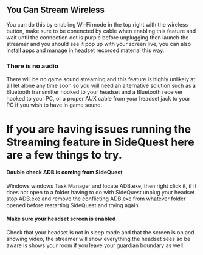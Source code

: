 ## You Can Stream Wireless

You can do this by enabling Wi-Fi mode in the top right with the wireless button, make sure to be conencted by cable when enabling this feature and wait until the connection dot is purple before unplugging then launch the streamer and you should see it pop up with your screen live, you can also install apps and manage in headset recorded material this way.

### There is no audio

There will be no game sound streaming and this feature is highly unlikely at all let alone any time soon so you will need an alternative solution such as a Bluetooth transmitter hooked to your headset and a Bluetooth receiver hooked to your PC, or a proper AUX cable from your headset jack to your PC if you wish to have in game sound.


# If you are having issues running the Streaming feature in SideQuest here are a few things to try.

#### Double check ADB is coming from SideQuest

Windows windows Task Manager and locate ADB.exe, then right click it, if it does not open to a folder having to do with SideQuest unplug your headset stop ADB.exe and remove the conflicting ADB.exe from whatever folder opened before restarting SideQuest and trying again.

#### Make sure your headset screen is enabled
Check that your headset is not in sleep mode and that the screen is on and showing video, the streamer will show everything the headset sees so be aware is shows your room if you leave your guardian boundary as well.